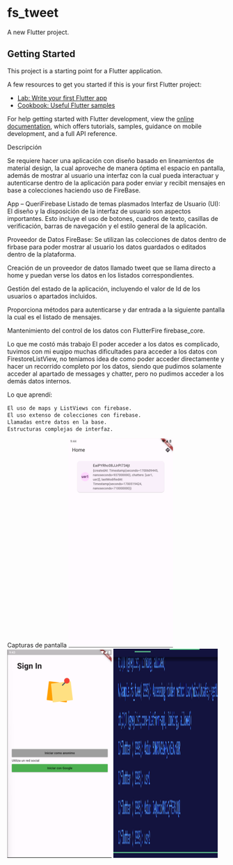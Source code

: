 # fs_tweet

A new Flutter project.

## Getting Started

This project is a starting point for a Flutter application.

A few resources to get you started if this is your first Flutter project:

- [Lab: Write your first Flutter app](https://docs.flutter.dev/get-started/codelab)
- [Cookbook: Useful Flutter samples](https://docs.flutter.dev/cookbook)

For help getting started with Flutter development, view the
[online documentation](https://docs.flutter.dev/), which offers tutorials,
samples, guidance on mobile development, and a full API reference.



<!-- Entrega -->
Descripción

Se requiere hacer una aplicación con diseño basado en lineamientos de material design, la cual aproveche de manera óptima el espacio en pantalla, además de mostrar al usuario una interfaz con la cual pueda interactuar y autenticarse dentro de la aplicación para poder
enviar y recibit mensajes en base a colecciones haciendo uso de FireBase.

App – QueriFirebase
Listado de temas plasmados
Interfaz de Usuario (UI): El diseño y la disposición de la interfaz de usuario son aspectos importantes. Esto incluye el uso de botones, cuadros de texto, casillas de verificación, barras de navegación y el estilo general de la aplicación.

Proveedor de Datos FireBase: Se utilizan las colecciones de datos dentro de firbase para poder mostrar al usuario los datos guardados o editados dentro de la plataforma.

Creación de un proveedor de datos llamado tweet que se llama directo a home y puedan verse los datos en los listados correspondientes.

Gestión del estado de la aplicación, incluyendo el valor de Id de los usuarios o apartados incluidos.

Proporciona métodos para autenticarse y dar entrada a la siguiente pantalla la cual es el listado de mensajes.

Mantenimiento del control de los datos con FlutterFire firebase_core.


Lo que me costó más trabajo
    El poder acceder a los datos es complicado, tuvimos con mi euqipo muchas dificultades para acceder a los datos con FirestoreListView, no teníamos idea de como poder acceder directamente y hacer un recorrido completo por los datos, siendo que pudimos solamente acceder al apartado de messages y chatter, pero no pudimos acceder a los demás datos internos.

Lo que aprendí:

    El uso de maps y ListViews con firebase.
    El uso extenso de colecciones con firebase.
    Llamadas entre datos en la base.
    Estructuras complejas de interfaz.


Capturas de pantalla
<img src="assets/home.png" width="240" height="480"/>
<img src="assets/login.png" width="240" height="480"/>
<img src="assets/printdata.png" width="240" height="480"/>